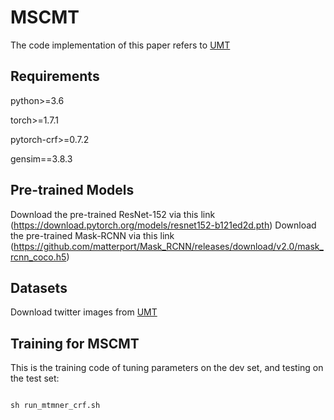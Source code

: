 # MSCMT
The code implementation of this paper refers to [UMT](https://github.com/jefferyYu/UMT)

## Requirements

python>=3.6

torch>=1.7.1

pytorch-crf>=0.7.2

gensim==3.8.3

## Pre-trained Models
Download the pre-trained ResNet-152 via this link (https://download.pytorch.org/models/resnet152-b121ed2d.pth)
Download the pre-trained Mask-RCNN via this link (https://github.com/matterport/Mask_RCNN/releases/download/v2.0/mask_rcnn_coco.h5)

## Datasets
Download twitter images from [UMT](https://github.com/jefferyYu/UMT/)

## Training for MSCMT
This is the training code of tuning parameters on the dev set, and testing on the test set:
```python

sh run_mtmner_crf.sh
```
